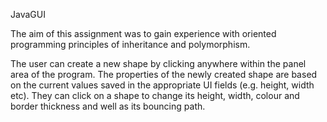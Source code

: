 JavaGUI

The aim of this assignment was to gain experience with oriented programming principles of inheritance and polymorphism.

The user can create a new shape by clicking anywhere within the panel area of the program. The properties of
the newly created shape are based on the current values saved in the appropriate UI fields (e.g. height, width etc). They can
click on a shape to change its height, width, colour and border thickness and well as its bouncing path.
